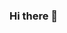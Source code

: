 ### Hi there 👋

<!--
**Shariffintech/shariffintech** is a ✨ _special_ ✨ repository because its `README.md` (this file) appears on your GitHub profile.

Here are some ideas to get you started:

- 🔭 I’m currently working on building a restapi for a mobile barber application.
- 🌱 I’m currently learning how to build smart contarts witb substrate & solana.
- 👯 I’m looking to collaborate on front end development for my public repos & open source.
- 🤔 I’m looking for help with monetizing apps and finding product market fit for side projects.
- 💬 Ask me about startups & fintech.
- 📫 How to reach me: @shariffintech on twitter

-->

